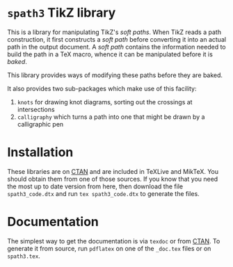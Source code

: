 # `spath3` TikZ library

This is a library for manipulating TikZ's _soft paths_.  When TikZ reads a
path construction, it first constructs a _soft path_ before converting it into
an actual path in the output document.  A _soft path_ contains the information
needed to build the path in a TeX macro, whence it can be manipulated before
it is _baked_.

This library provides ways of modifying these paths before they are baked.

It also provides two sub-packages which make use of this facility:

1. `knots` for drawing knot diagrams, sorting out the crossings at
   intersections
2. `calligraphy` which turns a path into one that might be drawn by a
   calligraphic pen

# Installation

These libraries are on [CTAN](https://ctan.org/pkg/spath3?lang=en) and are
included in TeXLive and MikTeX.  You should obtain them from one of those
sources.  If you know that you need the most up to date version from here,
then download the file `spath3_code.dtx` and run `tex spath3_code.dtx` to generate the
files.

# Documentation

The simplest way to get the documentation is via `texdoc` or from [CTAN](https://ctan.org/pkg/spath3?lang=en).  To generate it from source, run `pdflatex` on one of the `_doc.tex` files or on `spath3.tex`.
